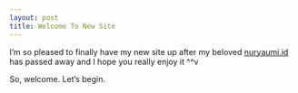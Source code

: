 ```yaml
---
layout: post
title: Welcome To New Site
---
```

I’m so pleased to finally have my new site up after my beloved <a href="http://nuryaumi.id/">nuryaumi.id</a> has passed away and I hope you really enjoy it ^^v

So, welcome. Let’s begin.
